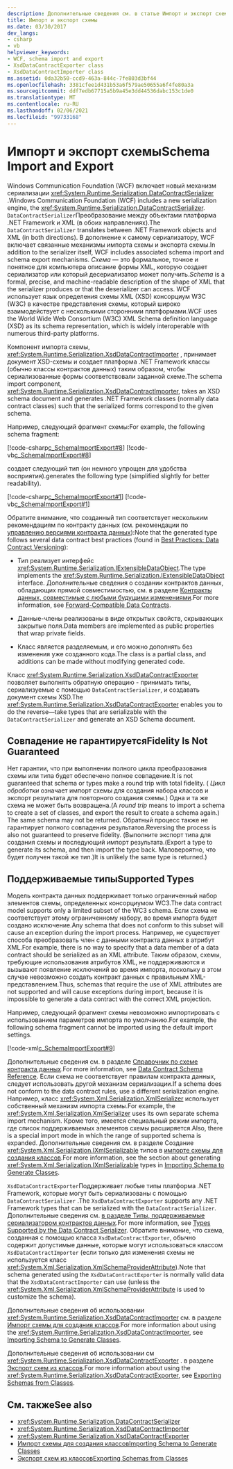 ```yaml
---
description: Дополнительные сведения см. в статье Импорт и экспорт схемы.
title: Импорт и экспорт схемы
ms.date: 03/30/2017
dev_langs:
- csharp
- vb
helpviewer_keywords:
- WCF, schema import and export
- XsdDataContractExporter class
- XsdDataContractImporter class
ms.assetid: 0da32b50-ccd9-463a-844c-7fe803d3bf44
ms.openlocfilehash: 3381cfee1d431b53a6f579ae50655a6f4fe80a3a
ms.sourcegitcommit: ddf7edb67715a5b9a45e3dd44536dabc153c1de0
ms.translationtype: MT
ms.contentlocale: ru-RU
ms.lasthandoff: 02/06/2021
ms.locfileid: "99733168"
---
```

# <a name="schema-import-and-export"></a><span data-ttu-id="655f2-103">Импорт и экспорт схемы</span><span class="sxs-lookup"><span data-stu-id="655f2-103">Schema Import and Export</span></span>

<span data-ttu-id="655f2-104">Windows Communication Foundation (WCF) включает новый механизм сериализации <xref:System.Runtime.Serialization.DataContractSerializer> .</span><span class="sxs-lookup"><span data-stu-id="655f2-104">Windows Communication Foundation (WCF) includes a new serialization engine, the <xref:System.Runtime.Serialization.DataContractSerializer>.</span></span> <span data-ttu-id="655f2-105">`DataContractSerializer`Преобразование между объектами платформа .NET Framework и XML (в обоих направлениях).</span><span class="sxs-lookup"><span data-stu-id="655f2-105">The `DataContractSerializer` translates between .NET Framework objects and XML (in both directions).</span></span> <span data-ttu-id="655f2-106">В дополнение к самому сериализатору, WCF включает связанные механизмы импорта схемы и экспорта схемы.</span><span class="sxs-lookup"><span data-stu-id="655f2-106">In addition to the serializer itself, WCF includes associated schema import and schema export mechanisms.</span></span> <span data-ttu-id="655f2-107">*Схема* — это формальное, точное и понятное для компьютера описание формы XML, которую создает сериализатор или который десериализатор может получить.</span><span class="sxs-lookup"><span data-stu-id="655f2-107">*Schema* is a formal, precise, and machine-readable description of the shape of XML that the serializer produces or that the deserializer can access.</span></span> <span data-ttu-id="655f2-108">WCF использует язык определения схемы XML (XSD) консорциум W3C (W3C) в качестве представления схемы, который широко взаимодействует с несколькими сторонними платформами.</span><span class="sxs-lookup"><span data-stu-id="655f2-108">WCF uses the World Wide Web Consortium (W3C) XML Schema definition language (XSD) as its schema representation, which is widely interoperable with numerous third-party platforms.</span></span>  
  
 <span data-ttu-id="655f2-109">Компонент импорта схемы, <xref:System.Runtime.Serialization.XsdDataContractImporter> , принимает документ XSD-схемы и создает платформа .NET Framework классы (обычно классы контрактов данных) таким образом, чтобы сериализованные формы соответствовали заданной схеме.</span><span class="sxs-lookup"><span data-stu-id="655f2-109">The schema import component, <xref:System.Runtime.Serialization.XsdDataContractImporter>, takes an XSD schema document and generates .NET Framework classes (normally data contract classes) such that the serialized forms correspond to the given schema.</span></span>  
  
 <span data-ttu-id="655f2-110">Например, следующий фрагмент схемы:</span><span class="sxs-lookup"><span data-stu-id="655f2-110">For example, the following schema fragment:</span></span>  
  
 [!code-csharp[c_SchemaImportExport#8](../../../../samples/snippets/csharp/VS_Snippets_CFX/c_schemaimportexport/cs/source.cs#8)]
 [!code-vb[c_SchemaImportExport#8](../../../../samples/snippets/visualbasic/VS_Snippets_CFX/c_schemaimportexport/vb/source.vb#8)]  
  
 <span data-ttu-id="655f2-111">создает следующий тип (он немного упрощен для удобства восприятия).</span><span class="sxs-lookup"><span data-stu-id="655f2-111">generates the following type (simplified slightly for better readability).</span></span>  
  
 [!code-csharp[c_SchemaImportExport#1](../../../../samples/snippets/csharp/VS_Snippets_CFX/c_schemaimportexport/cs/source.cs#1)]
 [!code-vb[c_SchemaImportExport#1](../../../../samples/snippets/visualbasic/VS_Snippets_CFX/c_schemaimportexport/vb/source.vb#1)]  
  
 <span data-ttu-id="655f2-112">Обратите внимание, что созданный тип соответствует нескольким рекомендациям по контракту данных (см. рекомендации по [управлению версиями контракта данных](../best-practices-data-contract-versioning.md)):</span><span class="sxs-lookup"><span data-stu-id="655f2-112">Note that the generated type follows several data contract best practices (found in [Best Practices: Data Contract Versioning](../best-practices-data-contract-versioning.md)):</span></span>  
  
- <span data-ttu-id="655f2-113">Тип реализует интерфейс <xref:System.Runtime.Serialization.IExtensibleDataObject>.</span><span class="sxs-lookup"><span data-stu-id="655f2-113">The type implements the <xref:System.Runtime.Serialization.IExtensibleDataObject> interface.</span></span> <span data-ttu-id="655f2-114">Дополнительные сведения о создании контрактов данных, обладающих прямой совместимостью, см. в разделе [Контракты данных, совместимые с любыми будущими изменениями](forward-compatible-data-contracts.md).</span><span class="sxs-lookup"><span data-stu-id="655f2-114">For more information, see [Forward-Compatible Data Contracts](forward-compatible-data-contracts.md).</span></span>  
  
- <span data-ttu-id="655f2-115">Данные-члены реализованы в виде открытых свойств, скрывающих закрытые поля.</span><span class="sxs-lookup"><span data-stu-id="655f2-115">Data members are implemented as public properties that wrap private fields.</span></span>  
  
- <span data-ttu-id="655f2-116">Класс является разделяемым, и его можно дополнять без изменения уже созданного кода.</span><span class="sxs-lookup"><span data-stu-id="655f2-116">The class is a partial class, and additions can be made without modifying generated code.</span></span>  
  
 <span data-ttu-id="655f2-117">Класс <xref:System.Runtime.Serialization.XsdDataContractExporter> позволяет выполнять обратную операцию - принимать типы, сериализуемые с помощью `DataContractSerializer`, и создавать документ схемы XSD.</span><span class="sxs-lookup"><span data-stu-id="655f2-117">The <xref:System.Runtime.Serialization.XsdDataContractExporter> enables you to do the reverse—take types that are serializable with the `DataContractSerializer` and generate an XSD Schema document.</span></span>  
  
## <a name="fidelity-is-not-guaranteed"></a><span data-ttu-id="655f2-118">Совпадение не гарантируется</span><span class="sxs-lookup"><span data-stu-id="655f2-118">Fidelity Is Not Guaranteed</span></span>  

 <span data-ttu-id="655f2-119">Нет гарантии, что при выполнении полного цикла преобразования схемы или типа будет обеспечено полное совпадение.</span><span class="sxs-lookup"><span data-stu-id="655f2-119">It is not guaranteed that schema or types make a round trip with total fidelity.</span></span> <span data-ttu-id="655f2-120">( *Цикл обработки* означает импорт схемы для создания набора классов и экспорт результата для повторного создания схемы.) Одна и та же схема не может быть возвращена.</span><span class="sxs-lookup"><span data-stu-id="655f2-120">(A *round trip* means to import a schema to create a set of classes, and export the result to create a schema again.) The same schema may not be returned.</span></span> <span data-ttu-id="655f2-121">Обратный процесс также не гарантирует полного совпадения результатов.</span><span class="sxs-lookup"><span data-stu-id="655f2-121">Reversing the process is also not guaranteed to preserve fidelity.</span></span> <span data-ttu-id="655f2-122">(Выполните экспорт типа для создания схемы и последующий импорт результата.</span><span class="sxs-lookup"><span data-stu-id="655f2-122">(Export a type to generate its schema, and then import the type back.</span></span> <span data-ttu-id="655f2-123">Маловероятно, что будет получен такой же тип.)</span><span class="sxs-lookup"><span data-stu-id="655f2-123">It is unlikely the same type is returned.)</span></span>  
  
## <a name="supported-types"></a><span data-ttu-id="655f2-124">Поддерживаемые типы</span><span class="sxs-lookup"><span data-stu-id="655f2-124">Supported Types</span></span>  

 <span data-ttu-id="655f2-125">Модель контракта данных поддерживает только ограниченный набор элементов схемы, определенных консорциумом WC3.</span><span class="sxs-lookup"><span data-stu-id="655f2-125">The data contract model supports only a limited subset of the WC3 schema.</span></span> <span data-ttu-id="655f2-126">Если схема не соответствует этому ограниченному набору, во время импорта будет создано исключение.</span><span class="sxs-lookup"><span data-stu-id="655f2-126">Any schema that does not conform to this subset will cause an exception during the import process.</span></span> <span data-ttu-id="655f2-127">Например, не существует способа преобразовать член с данными контракта данных в атрибут XML.</span><span class="sxs-lookup"><span data-stu-id="655f2-127">For example, there is no way to specify that a data member of a data contract should be serialized as an XML attribute.</span></span> <span data-ttu-id="655f2-128">Таким образом, схемы, требующие использования атрибутов XML, не поддерживаются и вызывают появление исключений во время импорта, поскольку в этом случае невозможно создать контракт данных с правильным XML-представлением.</span><span class="sxs-lookup"><span data-stu-id="655f2-128">Thus, schemas that require the use of XML attributes are not supported and will cause exceptions during import, because it is impossible to generate a data contract with the correct XML projection.</span></span>  
  
 <span data-ttu-id="655f2-129">Например, следующий фрагмент схемы невозможно импортировать с использованием параметров импорта по умолчанию.</span><span class="sxs-lookup"><span data-stu-id="655f2-129">For example, the following schema fragment cannot be imported using the default import settings.</span></span>  
  
 [!code-xml[c_SchemaImportExport#9](../../../../samples/snippets/csharp/VS_Snippets_CFX/c_schemaimportexport/common/source.config#9)]  
  
 <span data-ttu-id="655f2-130">Дополнительные сведения см. в разделе [Справочник по схеме контракта данных](data-contract-schema-reference.md).</span><span class="sxs-lookup"><span data-stu-id="655f2-130">For more information, see [Data Contract Schema Reference](data-contract-schema-reference.md).</span></span> <span data-ttu-id="655f2-131">Если схема не соответствует правилам контракта данных, следует использовать другой механизм сериализации.</span><span class="sxs-lookup"><span data-stu-id="655f2-131">If a schema does not conform to the data contract rules, use a different serialization engine.</span></span> <span data-ttu-id="655f2-132">Например, класс <xref:System.Xml.Serialization.XmlSerializer> использует собственный механизм импорта схемы.</span><span class="sxs-lookup"><span data-stu-id="655f2-132">For example, the <xref:System.Xml.Serialization.XmlSerializer> uses its own separate schema import mechanism.</span></span> <span data-ttu-id="655f2-133">Кроме того, имеется специальный режим импорта, где список поддерживаемых элементов схемы расширяется.</span><span class="sxs-lookup"><span data-stu-id="655f2-133">Also, there is a special import mode in which the range of supported schema is expanded.</span></span> <span data-ttu-id="655f2-134">Дополнительные сведения см. в разделе Создание <xref:System.Xml.Serialization.IXmlSerializable> типов в [импорте схемы для создания классов](importing-schema-to-generate-classes.md).</span><span class="sxs-lookup"><span data-stu-id="655f2-134">For more information, see the section about generating <xref:System.Xml.Serialization.IXmlSerializable> types in [Importing Schema to Generate Classes](importing-schema-to-generate-classes.md).</span></span>  
  
 <span data-ttu-id="655f2-135">`XsdDataContractExporter`Поддерживает любые типы платформа .NET Framework, которые могут быть сериализованы с помощью `DataContractSerializer` .</span><span class="sxs-lookup"><span data-stu-id="655f2-135">The `XsdDataContractExporter` supports any .NET Framework types that can be serialized with the `DataContractSerializer`.</span></span> <span data-ttu-id="655f2-136">Дополнительные сведения см. [в разделе Типы, поддерживаемые сериализатором контрактов данных](types-supported-by-the-data-contract-serializer.md).</span><span class="sxs-lookup"><span data-stu-id="655f2-136">For more information, see [Types Supported by the Data Contract Serializer](types-supported-by-the-data-contract-serializer.md).</span></span> <span data-ttu-id="655f2-137">Обратите внимание, что схема, созданная с помощью класса `XsdDataContractExporter`, обычно содержит допустимые данные, которые могут использоваться классом `XsdDataContractImporter` (если только для изменения схемы не используется класс <xref:System.Xml.Serialization.XmlSchemaProviderAttribute>).</span><span class="sxs-lookup"><span data-stu-id="655f2-137">Note that schema generated using the `XsdDataContractExporter` is normally valid data that the `XsdDataContractImporter` can use (unless the <xref:System.Xml.Serialization.XmlSchemaProviderAttribute> is used to customize the schema).</span></span>  
  
 <span data-ttu-id="655f2-138">Дополнительные сведения об использовании <xref:System.Runtime.Serialization.XsdDataContractImporter> см. в разделе [Импорт схемы для создания классов](importing-schema-to-generate-classes.md).</span><span class="sxs-lookup"><span data-stu-id="655f2-138">For more information about using the <xref:System.Runtime.Serialization.XsdDataContractImporter>, see [Importing Schema to Generate Classes](importing-schema-to-generate-classes.md).</span></span>  
  
 <span data-ttu-id="655f2-139">Дополнительные сведения об использовании см <xref:System.Runtime.Serialization.XsdDataContractExporter> . в разделе [Экспорт схем из классов](exporting-schemas-from-classes.md).</span><span class="sxs-lookup"><span data-stu-id="655f2-139">For more information about using the <xref:System.Runtime.Serialization.XsdDataContractExporter>, see [Exporting Schemas from Classes](exporting-schemas-from-classes.md).</span></span>  
  
## <a name="see-also"></a><span data-ttu-id="655f2-140">См. также</span><span class="sxs-lookup"><span data-stu-id="655f2-140">See also</span></span>

- <xref:System.Runtime.Serialization.DataContractSerializer>
- <xref:System.Runtime.Serialization.XsdDataContractImporter>
- <xref:System.Runtime.Serialization.XsdDataContractExporter>
- [<span data-ttu-id="655f2-141">Импорт схемы для создания классов</span><span class="sxs-lookup"><span data-stu-id="655f2-141">Importing Schema to Generate Classes</span></span>](importing-schema-to-generate-classes.md)
- [<span data-ttu-id="655f2-142">Экспорт схем из классов</span><span class="sxs-lookup"><span data-stu-id="655f2-142">Exporting Schemas from Classes</span></span>](exporting-schemas-from-classes.md)

